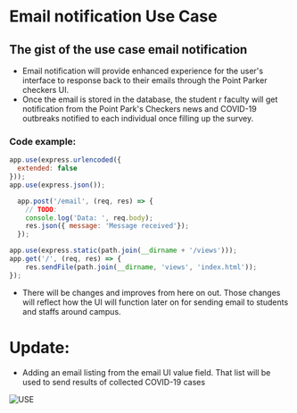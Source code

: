 # Email notification  Use Case

## The gist of the use case email notification

- Email notification will provide enhanced experience for the user's interface to response back to their emails through the Point Parker checkers UI.
- Once the email is stored in the database, the student r faculty will get notification from the Point Park's Checkers news and COVID-19 outbreaks notified to each
individual once filling up the survey.
### Code example:

```JavaScript
app.use(express.urlencoded({
  extended: false
}));
app.use(express.json());

  app.post('/email', (req, res) => {
    // TODO:
    console.log('Data: ', req.body);
    res.json({ message: 'Message received'});
  });

app.use(express.static(path.join(__dirname + '/views')));
app.get('/', (req, res) => {
    res.sendFile(path.join(__dirname, 'views', 'index.html'));
});
```

- There will be changes and improves from here on out. Those changes will reflect how the UI will function later on for sending email to students and staffs around
campus.
  
# Update:
- Adding an email listing from the email UI value field. That list will be used to send results of collected COVID-19 cases

![USE](views/img/case.jpg)
